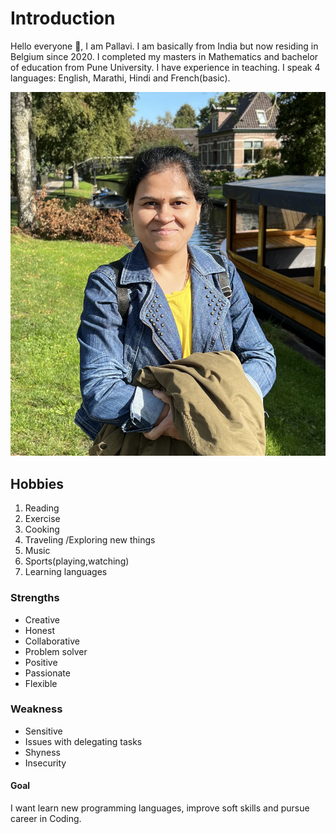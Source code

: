 # Introduction

Hello everyone 👋, I am Pallavi. I am basically from India but now residing in
Belgium since 2020. I completed my masters in Mathematics and bachelor of
education from Pune University. I have experience in teaching. I speak 4
languages: English, Marathi, Hindi and French(basic).

![my photo](./img/IMG_7295.jpg)

## Hobbies

1. Reading
2. Exercise
3. Cooking
4. Traveling /Exploring new things
5. Music
6. Sports(playing,watching)
7. Learning languages

### Strengths

- Creative
- Honest
- Collaborative
- Problem solver
- Positive
- Passionate
- Flexible

### Weakness

- Sensitive
- Issues with delegating tasks
- Shyness
- Insecurity

#### Goal

I want learn new programming languages, improve soft skills and pursue career in
Coding.
